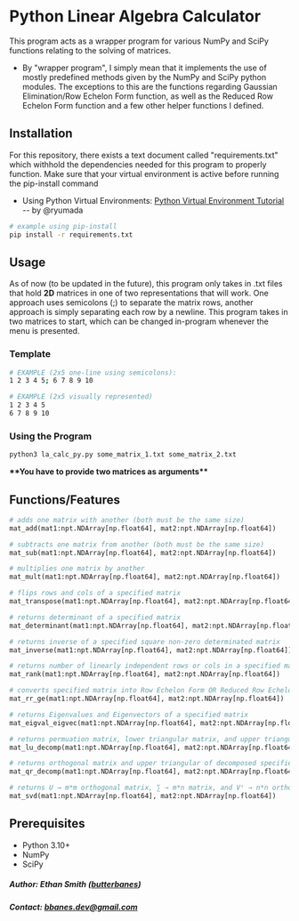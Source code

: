 ﻿# Python Linear Algebra Calculator
This program acts as a wrapper program for various NumPy and SciPy functions relating to the solving of matrices.
 - By "wrapper program", I simply mean that it implements the use of mostly predefined methods given by the NumPy and SciPy python modules. The exceptions to this are the functions regarding Gaussian Elimination/Row Echelon Form function, as well as the Reduced Row Echelon Form function and a few other helper functions I defined.

## Installation
For this repository, there exists a text document called "requirements.txt" which withhold the dependencies needed for this program to properly function. Make sure that your virtual environment is active before running the pip-install command
 - Using Python Virtual Environments: [Python Virtual Environment Tutorial](https://gist.github.com/ryumada/c22133988fd1c22a66e4ed1b23eca233#python-virtual-environment-tutorial) -- by @ryumada

```bash
# example using pip-install
pip install -r requirements.txt
```
## Usage
As of now (to be updated in the future), this program only takes in .txt files that hold **2D** matrices in one of two representations that will work. One approach uses semicolons (;) to separate the matrix rows, another approach is simply separating each row by a newline. This program takes in two matrices to start, which can be changed in-program whenever the menu is presented.

### Template 
```bash
# EXAMPLE (2x5 one-line using semicolons):
1 2 3 4 5; 6 7 8 9 10

# EXAMPLE (2x5 visually represented)
1 2 3 4 5
6 7 8 9 10
```

### Using the Program
```bash
python3 la_calc_py.py some_matrix_1.txt some_matrix_2.txt
```
**\*\*You have to provide two matrices as arguments\*\***

## Functions/Features
```python
# adds one matrix with another (both must be the same size)
mat_add(mat1:npt.NDArray[np.float64], mat2:npt.NDArray[np.float64])

# subtracts one matrix from another (both must be the same size)
mat_sub(mat1:npt.NDArray[np.float64], mat2:npt.NDArray[np.float64])

# multiplies one matrix by another
mat_mult(mat1:npt.NDArray[np.float64], mat2:npt.NDArray[np.float64])

# flips rows and cols of a specified matrix
mat_transpose(mat1:npt.NDArray[np.float64], mat2:npt.NDArray[np.float64])

# returns determinant of a specified matrix
mat_determinant(mat1:npt.NDArray[np.float64], mat2:npt.NDArray[np.float64])

# returns inverse of a specified square non-zero determinated matrix
mat_inverse(mat1:npt.NDArray[np.float64], mat2:npt.NDArray[np.float64])

# returns number of linearly independent rows or cols in a specified matrix
mat_rank(mat1:npt.NDArray[np.float64], mat2:npt.NDArray[np.float64])

# converts specified matrix into Row Echelon Form OR Reduced Row Echelon Form
mat_rr_ge(mat1:npt.NDArray[np.float64], mat2:npt.NDArray[np.float64])

# returns Eigenvalues and Eigenvectors of a specified matrix
mat_eigval_eigvec(mat1:npt.NDArray[np.float64], mat2:npt.NDArray[np.float64])

# returns permuation matrix, lower triangular matrix, and upper triangular matrix of a decomposed specified matrix
mat_lu_decomp(mat1:npt.NDArray[np.float64], mat2:npt.NDArray[np.float64])

# returns orthogonal matrix and upper triangular of decomposed specified matrix
mat_qr_decomp(mat1:npt.NDArray[np.float64], mat2:npt.NDArray[np.float64])

# returns U → m*m orthogonal matrix, ∑ → m*n matrix, and Vᵗ → n*n orthogonal matrix
mat_svd(mat1:npt.NDArray[np.float64], mat2:npt.NDArray[np.float64])
```
## Prerequisites
- Python 3.10+
- NumPy
- SciPy

##### Author: Ethan Smith ([butterbanes](https://www.github.com/butterbanes))
##### Contact: bbanes.dev@gmail.com
